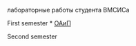 лабораторные работы студента ВМСИСа

First semester
  *
  [ОАиП](https://github.com/raik199x/student-life/tree/main/1%20semestr)
  
Second semester
